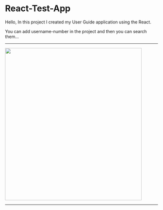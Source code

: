# React-Test-App
Hello, In this project I created my User Guide application using the React.

You can add username-number in the project and then you can search them...

<hr>


<img src="https://user-images.githubusercontent.com/99321522/213848631-730b2163-a7cb-48c2-b178-eef2d2bb7bc6.png" data-canonical-src="" width="450" height="500" />

<hr>
